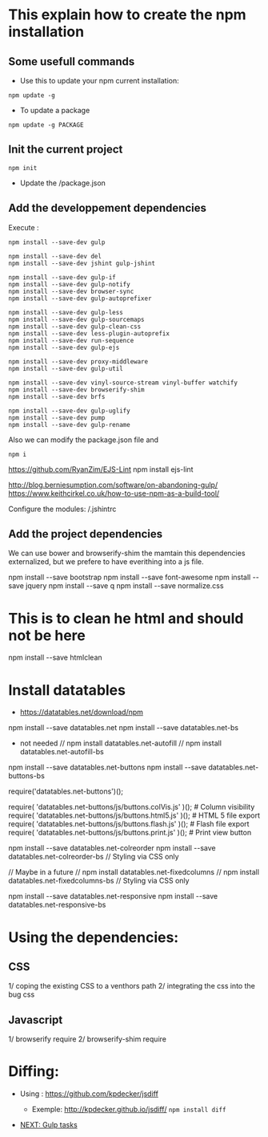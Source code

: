 # This explain how to create the npm installation

## Some usefull commands

* Use this to update your npm current installation:
```
npm update -g 
```

* To update a package
```
npm update -g PACKAGE
```

## Init the current project

```
npm init 
```
* Update the /package.json


## Add the developpement dependencies

Execute :
```
npm install --save-dev gulp

npm install --save-dev del
npm install --save-dev jshint gulp-jshint

npm install --save-dev gulp-if
npm install --save-dev gulp-notify
npm install --save-dev browser-sync 
npm install --save-dev gulp-autoprefixer

npm install --save-dev gulp-less
npm install --save-dev gulp-sourcemaps
npm install --save-dev gulp-clean-css
npm install --save-dev less-plugin-autoprefix
npm install --save-dev run-sequence
npm install --save-dev gulp-ejs

npm install --save-dev proxy-middleware
npm install --save-dev gulp-util

npm install --save-dev vinyl-source-stream vinyl-buffer watchify
npm install --save-dev browserify-shim 
npm install --save-dev brfs

npm install --save-dev gulp-uglify
npm install --save-dev pump
npm install --save-dev gulp-rename

```

Also we can modify the package.json file and 
```
npm i
```

https://github.com/RyanZim/EJS-Lint
npm install ejs-lint

http://blog.berniesumption.com/software/on-abandoning-gulp/
https://www.keithcirkel.co.uk/how-to-use-npm-as-a-build-tool/


Configure the modules:
/.jshintrc


## Add the project dependencies

We can use bower and browserify-shim the mamtain this dependencies externalized, but we prefere to have everithing into a js file.

npm install --save bootstrap
npm install --save font-awesome
npm install --save jquery
npm install --save q
npm install --save normalize.css

# This is to clean he html and should not be here
npm install --save htmlclean


# Install datatables
* https://datatables.net/download/npm

npm install --save datatables.net
npm install --save datatables.net-bs


* not needed
// npm install datatables.net-autofill
// npm install datatables.net-autofill-bs

npm install --save datatables.net-buttons
npm install --save datatables.net-buttons-bs

require('datatables.net-buttons')();

require( 'datatables.net-buttons/js/buttons.colVis.js' )(); # Column visibility
require( 'datatables.net-buttons/js/buttons.html5.js' )();  # HTML 5 file export
require( 'datatables.net-buttons/js/buttons.flash.js' )();  # Flash file export
require( 'datatables.net-buttons/js/buttons.print.js' )();  # Print view button


npm install --save datatables.net-colreorder
npm install --save datatables.net-colreorder-bs // Styling via CSS only

// Maybe in a future
// npm install datatables.net-fixedcolumns
// npm install datatables.net-fixedcolumns-bs // Styling via CSS only

npm install --save datatables.net-responsive
npm install --save datatables.net-responsive-bs


# Using the dependencies:

## CSS

1/ coping the existing CSS to a venthors path
2/ integrating the css into the bug css

## Javascript

1/ browserify require
2/ browserify-shim require


# Diffing:
* Using : https://github.com/kpdecker/jsdiff
  * Exemple: http://kpdecker.github.io/jsdiff/
```npm install diff```


* [NEXT: Gulp tasks](/docs/gulp.md)
